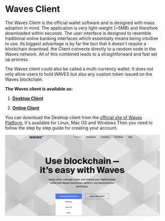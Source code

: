 # Waves Client

The Waves Client is the official wallet software and is designed with mass adoption in mind.
The application is very light-weight \(~5MB\) and therefore downloaded within seconds. The user interface is designed to resemble traditional online banking interfaces which essentially means being intuitive to use. Its biggest advantage is by far the fact that it doesn't require a blockchain download. the Client connects directly to a random node in the Waves network. All of this combined leads to a straightforward and fast set up process.

The Waves client could also be called a multi-currency wallet. It does not only allow users to hold WAVES but also any custom token issued on the Waves blockchain.

**The Waves client is available as:**

1. [**Desktop Client**](https://wavesplatform.com/product)

2. [**Online Client**](https://beta.wavesplatform.com/)

You can download the Desktop client from the [official site of Waves Platform](https://wavesplatform.com/), it's available for Linux, Mac OS and Windows Then you need to follow the step by step guide for creating your account.

![](/_assets/install-waves-client-screenshot.png)

